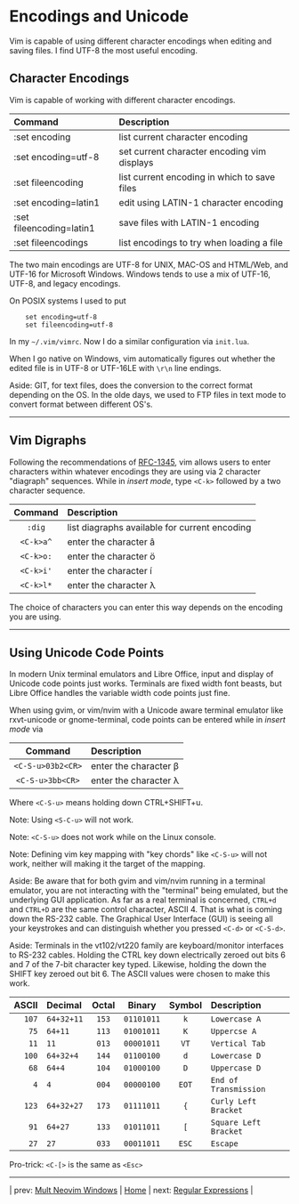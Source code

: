 # Encodings and Unicode

Vim is capable of using different character encodings when editing and
saving files. I find UTF-8 the most useful encoding.

## Character Encodings

Vim is capable of working with different character encodings.

| Command | Description |
|:------- |:----------- |
| :set encoding | list current character encoding |
| :set encoding=utf-8 | set current character encoding vim displays |
| :set fileencoding | list current encoding in which to save files |
| :set encoding=latin1 | edit using LATIN-1 character encoding |
| :set fileencoding=latin1 | save files with LATIN-1 encoding |
| :set fileencodings | list encodings to try when loading a file |

The two main encodings are UTF-8 for UNIX, MAC-OS and HTML/Web, and
UTF-16 for Microsoft Windows. Windows tends to use a mix of UTF-16,
UTF-8, and legacy encodings.

On POSIX systems I used to put

```vim
    set encoding=utf-8
    set fileencoding=utf-8
```

In my `~/.vim/vimrc`. Now I do a similar configuration via `init.lua`.

When I go native on Windows, vim automatically figures out whether the
edited file is in UTF-8 or UTF-16LE with `\r\n` line endings.

Aside: GIT, for text files, does the conversion to the correct format
depending on the OS. In the olde days, we used to FTP files in text
mode to convert format between different OS's.

______________________________________________________________________

## Vim Digraphs

Following the recommendations of
[RFC-1345](https://tools.ietf.org/html/rfc1345),
vim allows users to enter characters within whatever encodings they are
using via 2 character "diagraph" sequences. While in *insert mode*,
type `<C-k>` followed by a two character sequence.

| Command | Description |
|:-------:|:----------- |
| `:dig` | list diagraphs available for current encoding |
| `<C-k>a^` | enter the character â |
| `<C-k>o:` | enter the character ö |
| `<C-k>i'` | enter the character í |
| `<C-k>l*` | enter the character λ |

The choice of characters you can enter this way depends on the encoding
you are using.

______________________________________________________________________

## Using Unicode Code Points

In modern Unix terminal emulators and Libre Office, input and display of
Unicode code points just works. Terminals are fixed width font beasts,
but Libre Office handles the variable width code points just fine.

When using gvim, or vim/nvim with a Unicode aware terminal emulator like
rxvt-unicode or gnome-terminal, code points can be entered while in
*insert mode* via

| Command | Description |
|:-------:|:----------- |
| `<C-S-u>03b2<CR>` | enter the character β |
| `<C-S-u>3bb<CR>` | enter the character λ |

Where `<C-S-u>` means holding down CTRL+SHIFT+u.

Note: Using `<S-C-u>` will not work.

Note: `<C-S-u>` does not work while on the Linux console.

Note: Defining vim key mapping with "key chords" like `<C-S-u>` will not
work, neither will making it the target of the mapping.

Aside: Be aware that for both gvim and vim/nvim running in a terminal
emulator, you are not interacting with the "terminal" being emulated,
but the underlying GUI application. As far as a real terminal is
concerned, `CTRL+d` and `CTRL+D` are the same control character, ASCII
4\. That is what is coming down the RS-232 cable. The Graphical User
Interface (GUI) is seeing all your keystrokes and can distinguish
whether you pressed `<C-d>` or `<C-S-d>`.

Aside: Terminals in the vt102/vt220 family are keyboard/monitor
interfaces to RS-232 cables. Holding the CTRL key down electrically
zeroed out bits 6 and 7 of the 7-bit character key typed. Likewise,
holding the down the SHIFT key zeroed out bit 6. The ASCII values were
chosen to make this work.

| ASCII | Decimal | Octal | Binary | Symbol | Description |
| -----:|:------- |:-----:|:------:|:------:|:----------- |
| `107` | `64+32+11` | `153` | `01101011` | `k` | `Lowercase A` |
| `75` | `64+11` | `113` | `01001011` | `K` | `Uppercse A` |
| `11` | `11` | `013` | `00001011` | `VT` | `Vertical Tab` |
| `100` | `64+32+4` | `144` | `01100100` | `d` | `Lowercase D` |
| `68` | `64+4` | `104` | `01000100` | `D` | `Uppercase D` |
| `4` | `4` | `004` | `00000100` | `EOT` | `End of Transmission` |
| `123` | `64+32+27` | `173` | `01111011` | `{` | `Curly Left Bracket` |
| `91` | `64+27` | `133` | `01011011` | `[` | `Square Left Bracket` |
| `27` | `27` | `033` | `00011011` | `ESC` | `Escape` |

Pro-trick: `<C-[>` is the same as `<Esc>`

______________________________________________________________________

| prev: [Mult Neovim Windows][8] | [Home][0] | next: [Regular Expressions][10] |

[0]: ../README.md
[8]: 08-MultipleWindows.md
[10]: 10-RegularExpressions.md
